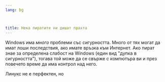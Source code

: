 ```yaml
---
lang: bg



title: Нека пиратите ни дишат прахта
---
```


Windows има <i>много</i> проблеми със сигурността. Много от тях могат да имат лоши последствия, ако имате връзка към Интернет. Ако пират знае за определена слабост на Windows (един вид "дупка в сигурността"), тогава той може да се свърже с компютъра ви и през повечето време да има контрол над него.
 

Линукс не е перфектен, но




